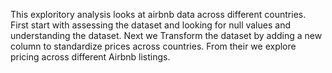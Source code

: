 This exploritory analysis looks at airbnb data across different countries. First start with assessing the dataset and looking for null values and understanding the dataset. Next we Transform the dataset by adding a new column to standardize prices across countries. From their we explore pricing across different Airbnb listings.
